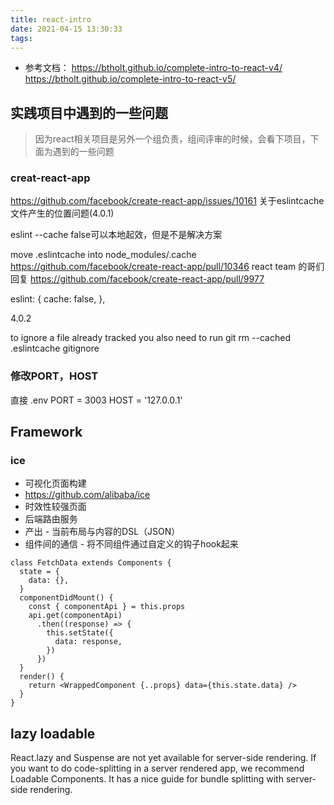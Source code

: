 ```yaml
---
title: react-intro
date: 2021-04-15 13:30:33
tags:
---
```

- 参考文档：
https://btholt.github.io/complete-intro-to-react-v4/
https://btholt.github.io/complete-intro-to-react-v5/




## 实践项目中遇到的一些问题
> 因为react相关项目是另外一个组负责，组间评审的时候，会看下项目，下面为遇到的一些问题
### creat-react-app
https://github.com/facebook/create-react-app/issues/10161
关于eslintcache文件产生的位置问题(4.0.1)

eslint --cache false可以本地起效，但是不是解决方案

move .eslintcache into node_modules/.cache
https://github.com/facebook/create-react-app/pull/10346
react team 的哥们回复
https://github.com/facebook/create-react-app/pull/9977



eslint: {
    cache: false,
  },

4.0.2


to ignore a file already tracked you also need to run git rm --cached .eslintcache
gitignore


### 修改PORT，HOST
直接
.env
PORT = 3003
HOST = '127.0.0.1'


## Framework
### ice
- 可视化页面构建
- https://github.com/alibaba/ice
- 时效性较强页面
- 后端路由服务
- 产出 - 当前布局与内容的DSL（JSON）
- 组件间的通信 - 将不同组件通过自定义的钩子hook起来
```
class FetchData extends Components {
  state = {
    data: {},
  }
  componentDidMount() {
    const { componentApi } = this.props
    api.get(componentApi)
      .then((response) => {
        this.setState({
          data: response,
        })
      })
  }
  render() {
    return <WrappedComponent {..props} data={this.state.data} />
  }
}
```
## lazy loadable
React.lazy and Suspense are not yet available for server-side rendering. If you want to do code-splitting in a server rendered app, we recommend Loadable Components. It has a nice guide for bundle splitting with server-side rendering.
